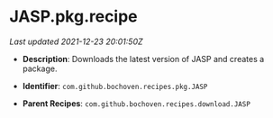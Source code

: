 # JASP.pkg.recipe

_Last updated 2021-12-23 20:01:50Z_

- **Description**: Downloads the latest version of JASP and creates a package.

- **Identifier**: `com.github.bochoven.recipes.pkg.JASP`

- **Parent Recipes**: `com.github.bochoven.recipes.download.JASP`
